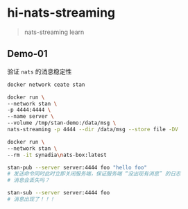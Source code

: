 # hi-nats-streaming

>nats-streaming learn

## Demo-01

验证 `nats` 的消息稳定性

```bash
docker network ceate stan

docker run \
--network stan \
-p 4444:4444 \
--name server \
--volume /tmp/stan-demo:/data/msg \
nats-streaming -p 4444 --dir /data/msg --store file -DV
```

```bash
docker run \
--network stan \
--rm -it synadia\nats-box:latest

stan-pub --server server:4444 foo "hello foo"
# 发送命令同时此时立即关闭服务端，保证服务端 “没出现有消息” 的日志
# 消息会丢失吗？

stan-sub --server server:4444 foo
# 消息出现了！！！
```
